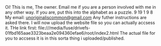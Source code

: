 Oi! This is me, The owner. Email me if you are a person involved with me in any other way.
If you are, put this into the alphabet as a puzzle.
9 19 1 9 8
My email: unoriginaliscommon@gmail.com
Any futher instructions are asked there. I will now upload
the website file so you can actually accsess it.
THe link first:
file:///media/fuse/drivefs-01fbd165aae3323beaa2e094360efae6/root/index2.html
The actual file for you to accsess it is in this sorta thing i uploaded/published.
